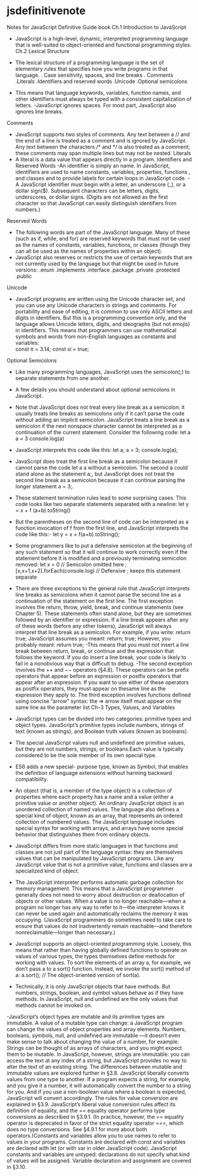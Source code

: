 # jsdefinitivenote
Notes for JavaScript Definitive Guide book
Ch.1 Introduction to JavaScript

- JavaScript is a high-level, dynamic, interpreted programming language that is well-suited to object-oriented and functional programming styles.
Ch.2 Lexical Structure

- The lexical structure of a programming language is the set of elementary rules that specifies how you write programs in that language.
	. Case sensitivity, spaces, and line breaks
	. Comments
	.Literals
	.Identifiers and reserved words
	.Unicode
	.Optional semicolons
- This means that language keywords, variables, function names, and other identifiers must always be typed with a consistent capitalization of letters.
-JavaScript ignores spaces. For most part, JavaScript also ignores line breaks.

Comments
- JavaScript supports two styles of comments. Any text between a //
and the end of a line is treated as a comment and is ignored by
JavaScript. Any text between the characters /* and */ is also treated
as a comment; these comments may span multiple lines but may not be
nested.
Literals
- A literal is a data value that appears directly in a program.
Identifiers and Reserved Words
-An identifier is simply an name. In JavaScript, identifiers are used to name constants, variables, properties, functions , and classes and to provide labels for certain loops in JavaScript code.
-A JavaScript identifier must begin with a letter, an underscore (_), or a dollar sign($). Subsequent characters can be letters, digits, underscores, or dollar signs. (Digits are not allowed as the first character so that JavaScript can easily distinguish identifiers from numbers.)

Reserved Words
- The following words are part of the JavaScript language. Many of these (such as if, while, and for) are reserved keywords that must not be used as the names of constants, variables, functions, or classes (though they can all be used as the names of properties within an object).
- JavaScript also reserves or restricts the use of certain keywords that are not currently used by the language but that might be used in future versions:
.enum
.implements
.interface
.package
.private
.protected
.public

Unicode
- JavaScript programs are written using the Unicode character set, and you can use any Unicode characters in strings and comments. For portability and ease of editing, it is common to use only ASCII letters and digits in identifiers. But this is a programming convention only, and the language allows Unicode letters, digits, and ideographs (but not
emojis) in identifiers. This means that programmers can use
mathematical symbols and words from non-English languages as
constants and variables:  
const π = 3.14;
const sí = true;

Optional Semicolons
- Like many programming languages, JavaScript uses the semicolon(;) to separate statements from one another.
- A few details you should understand about optional semicolons in JavaScript.
- Note that JavaScript does not treat every line break as a semicolon: it usually treats line breaks as semicolons only if it can’t parse the code without adding an implicit semicolon. JavaScript treats a line break as a semicolon if the next nonspace character cannot be interpreted as a continuation of the current statement. Consider the following code: 
let a 
a
=
3
console.log(a)
-  JavaScript interprets this code like this:
let a; a = 3; console.log(a);
- JavaScript does treat the first line break as a semicolon because it cannot parse the code let a a without a semicolon. The second a could stand alone as the statement a;, but JavaScript does not treat the second line break as a semicolon because it can continue parsing the longer statement a = 3;.
- These statement termination rules lead to some surprising cases. This
code looks like two separate statements separated with a newline:
	let y = x + f
	(a+b).toString()
- But the parentheses on the second line of code can be interpreted as a
function invocation of f from the first line, and JavaScript interprets
the code like this:- 
	let y = x + f(a+b).toString();
- Some programmers like to put a defensive semicolon at the beginning of any such statement so that it will continue to work correctly even if the statement before it is modified and a previously terminating semicolon removed:
	let x = 0 // Semicolon omitted here 
	;[x,x+1,x+2].forEach(console.log) // Defensive ; keeps this statement separate

- There are three exceptions to the general rule that JavaScript interprets line breaks as semicolons when it cannot parse the second line as a continuation of the statement on the first line. The first exception involves the return, throw, yield, break, and continue statements (see Chapter 5). These statements often stand alone, but they are sometimes followed by an identifier or expression. If a line break appears after any of these words (before any other tokens), JavaScript will always interpret that line break as a semicolon. For example, if you write:
	return
	true;
JavaScript assumes you meant:
	return; true;
However, you probably meant:
	return true;
-This means that you must not insert a line break between return, break, or continue and the expression that follows the keyword. If you do insert a line break, your code is likely to fail in a nonobvious way that is difficult to debug. -The second exception involves the ++ and −− operators (§4.8). These operators can be prefix operators that appear before an expression or postfix operators that appear after an expression. If you want to use either of these operators as postfix operators, they must appear on thesame line as the expression they apply to. The third exception involves functions defined using concise “arrow” syntax: the => arrow itself must appear on the same line as the parameter list
Ch-3 Types, Values, and Variables

- JavaScript types can be divided into two categories: primitive types and object types. JavaScript’s primitive types include numbers, strings of text (known as strings), and Boolean truth values (known as booleans).
-  The special JavaScript values null and undefined are primitive values, but they are not numbers, strings, or booleans.Each value is typically considered to be the sole member of its own special type.
- ES6 adds a new special- purpose type, known as Symbol, that enables the definition of language extensions without harming backward compatibility.
- An object (that is, a member of the type object) is a collection of properties where each property has a name and a value (either a primitive value or another object). An ordinary JavaScript object is an unordered collection of named values. The language also defines a special kind of object, known as an array, that represents an ordered collection of numbered values. The JavaScript language includes special syntax for working with arrays, and arrays have some special behavior that distinguishes them from ordinary objects.
- JavaScript differs from more static languages in that functions and classes are not just part of the language syntax: they are themselves values that can be manipulated by JavaScript programs. Like any JavaScript value that is not a primitive value, functions and classes are a specialized kind of object.
- The JavaScript interpreter performs automatic garbage collection for memory management. This means that a JavaScript programmer generally does not need to worry about destruction or deallocation of objects or other values. When a value is no longer reachable—when a program no longer has any way to refer to it—the interpreter knows it can never be used again and automatically reclaims the memory it was occupying. (JavaScript programmers do sometimes need to take care to ensure that values do not inadvertently remain reachable—and therefore nonreclaimable—longer than necessary.)
- JavaScript supports an object-oriented programming style. Loosely, this means that rather than having globally defined functions to operate on values of various types, the types themselves define methods for working with values. To sort the elements of an array a, for example, we don’t pass a to a sort() function. Instead, we invoke the sort() method of a:
	a.sort(); // The object-oriented version of sort(a).
- Technically, it is only JavaScript objects that have methods. But numbers, strings, boolean, and symbol values behave as if they have methods. In JavaScript, null and undefined are the only values that methods cannot be invoked on.

-JavaScript’s object types are mutable and its primitive types are immutable. A value of a mutable type can change: a JavaScript program can change the values of object properties and array elements. Numbers, booleans, symbols, null, and undefined are immutable —it doesn’t even make sense to talk about changing the value of a number, for example. Strings can be thought of as arrays of characters, and you might expect them to be mutable. In JavaScript, however, strings are immutable: you can access the text at any index of a string, but JavaScript provides no way to alter the text of an existing string. The differences between mutable and immutable values are explored further in §3.8. JavaScript liberally converts values from one type to another. If a program expects a string, for example, and you give it a number, it will automatically convert the number to a string for you. And if you use a non-boolean value where a boolean is expected, JavaScript will convert accordingly. The rules for value conversion are explained in §3.9. JavaScript’s liberal value conversion rules affect its definition of equality, and the == equality operator performs type conversions as described in §3.9.1. (In practice, however, the == equality operator is deprecated in favor of the strict equality operator ===, which does no type conversions. See §4.9.1 for more about both operators.)Constants and variables allow you to use names to refer to values in your programs. Constants are declared with const and variables are declared with let (or with var in older JavaScript code). JavaScript constants and variables are untyped: declarations do not specify what kind of values will be assigned. Variable declaration and assignment are covered in §3.10.
